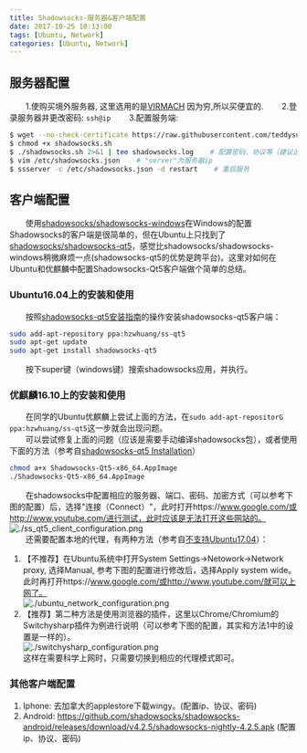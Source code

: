 ```yaml
---
title: Shadowsocks-服务器&客户端配置
date: 2017-10-25 10:13:00
tags: [Ubuntu, Network]
categories: [Ubuntu, Network]
---
```

## 服务器配置
&emsp;&emsp;1.使购买境外服务器, 这里选用的是[VIRMACH](https://billing.virmach.com/cart.php?gid=1) 因为穷,所以买便宜的.
&emsp;&emsp;2.登录服务器并更改密码: `ssh@ip`
&emsp;&emsp;3.配置服务端:
```bash
$ wget --no-check-certificate https://raw.githubusercontent.com/teddysun/shadowsocks_install/master/shadowsocks.sh
$ chmod +x shadowsocks.sh
$ ./shadowsocks.sh 2>&1 | tee shadowsocks.log    # 配置密码、协议等（建议选择7：aes-256-cfb）
$ vim /etc/shadowsocks.json    # "server"为服务器ip
$ ssserver -c /etc/shadowsocks.json -d restart    # 重启服务
```
## 客户端配置
&emsp;&emsp;使用[shadowsocks/shadowsocks-windows](https://github.com/shadowsocks/shadowsocks-windows)在Windows的配置Shadowsocks的客户端是很简单的，但在Ubuntu上只找到了[shadowsocks/shadowsocks-qt5](https://github.com/shadowsocks/shadowsocks-qt5)，感觉比shadowsocks/shadowsocks-windows稍微麻烦一点(shadowsocks-qt5的优势是跨平台)。这里对如何在Ubuntu和优麒麟中配置Shadowsocks-Qt5客户端做个简单的总结。
### Ubuntu16.04上的安装和使用
&emsp;&emsp;按照[shadowsocks-qt5安装指南](https://github.com/shadowsocks/shadowsocks-qt5/wiki/安装指南)的操作安装shadowsocks-qt5客户端：
```bash
sudo add-apt-repository ppa:hzwhuang/ss-qt5
sudo apt-get update
sudo apt-get install shadowsocks-qt5
```
&emsp;&emsp;按下super键（windows键）搜索shadowsocks应用，并执行。
### 优麒麟16.10上的安装和使用
&emsp;&emsp;在同学的Ubuntu优麒麟上尝试上面的方法，在`sudo add-apt-repositorG ppa:hzwhuang/ss-qt5`这一步就会出现问题。  
&emsp;&emsp;可以尝试修复上面的问题（应该是需要手动编译shadowsocks包），或者使用下面的方法（参考自[shadowsocks-qt5 Installation](https://github.com/shadowsocks/shadowsocks-qt5/wiki/Installation)）
```bash
chmod a+x Shadowsocks-Qt5-x86_64.AppImage
./Shadowsocks-Qt5-x86_64.AppImage
```
&emsp;&emsp;在shadowsocks中配置相应的服务器、端口、密码、加密方式（可以参考下图的配置）后，选择"连接（Connect）"，此时打开https://www.google.com/或http://www.youtube.com/进行测试，此时应该是无法打开这些网站的。  
![./ss_qt5_client_configuration.png](./ss_qt5_client_configuration.png)  
&emsp;&emsp;还需要配置本地的代理，有两种方法（参考自[不支持Ubuntu17.04](https://github.com/shadowsocks/shadowsocks-qt5/issues/490)）： 
 1. 【不推荐】在Ubuntu系统中打开System Settings->Netowork->Network proxy, 选择Manual, 参考下图的配置进行修改后，选择Apply system wide。此时再打开https://www.google.com/或http://www.youtube.com/就可以上网了。  
 ![./ubuntu_network_configuration.png](./ubuntu_network_configuration.png)  
 2. 【推荐】第二种方法是使用浏览器的插件，这里以Chrome/Chromium的Switchysharp插件为例进行说明（可以参考下图的配置，其实和方法1中的设置是一样的）。  
 ![./switchysharp_configuration.png](./switchysharp_configuration.png)  
 这样在需要科学上网时，只需要切换到相应的代理模式即可。

### 其他客户端配置
1. Iphone: 去加拿大的applestore下载wingy。(配置ip、协议、密码)
2. Android: https://github.com/shadowsocks/shadowsocks-android/releases/download/v4.2.5/shadowsocks-nightly-4.2.5.apk (配置ip、协议、密码)
